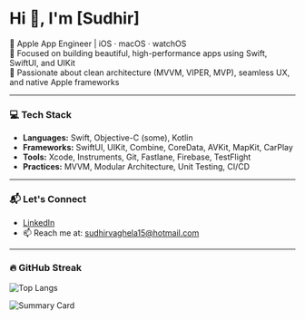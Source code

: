 <h1 align="leading">Hi 👋, I'm [Sudhir]</h1>

🚀 Apple App Engineer | iOS · macOS · watchOS  
🎯 Focused on building beautiful, high-performance apps using Swift, SwiftUI, and UIKit  
💼 Passionate about clean architecture (MVVM, VIPER, MVP), seamless UX, and native Apple frameworks  

---

### 💻 Tech Stack

- **Languages:** Swift, Objective-C (some), Kotlin
- **Frameworks:** SwiftUI, UIKit, Combine, CoreData, AVKit, MapKit, CarPlay
- **Tools:** Xcode, Instruments, Git, Fastlane, Firebase, TestFlight
- **Practices:** MVVM, Modular Architecture, Unit Testing, CI/CD

---

### 📬 Let's Connect

- [LinkedIn](https://www.linkedin.com/in/smvaghela/)
- 📫 Reach me at: sudhirvaghela15@hotmail.com

---

### 🔥 GitHub Streak

![Top Langs](https://github-readme-stats.vercel.app/api/top-langs/?username=sudhirvaghela15&layout=compact)

<!--![GitHub Stats](https://github-readme-stats.vercel.app/api?username=sudhirvaghela15&show_icons=true&count_private=true) -->

![Summary Card](https://github-profile-summary-cards.vercel.app/api/cards/profile-details?username=sudhirvaghela15&theme=default)


<!-- <img src="https://ghchart.rshah.org/2196f3/sudhirvaghela15" alt="GitHub Contributions Chart" /> -->

